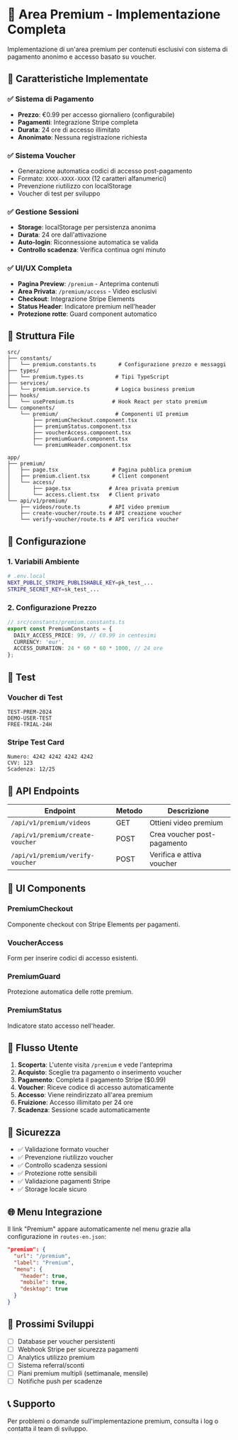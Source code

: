 # 🌟 Area Premium - Implementazione Completa

Implementazione di un'area premium per contenuti esclusivi con sistema di pagamento anonimo e accesso basato su voucher.

## 🎯 Caratteristiche Implementate

### ✅ Sistema di Pagamento
- **Prezzo**: €0.99 per accesso giornaliero (configurabile)
- **Pagamenti**: Integrazione Stripe completa
- **Durata**: 24 ore di accesso illimitato
- **Anonimato**: Nessuna registrazione richiesta

### ✅ Sistema Voucher
- Generazione automatica codici di accesso post-pagamento
- Formato: `XXXX-XXXX-XXXX` (12 caratteri alfanumerici)
- Prevenzione riutilizzo con localStorage
- Voucher di test per sviluppo

### ✅ Gestione Sessioni
- **Storage**: localStorage per persistenza anonima
- **Durata**: 24 ore dall'attivazione
- **Auto-login**: Riconnessione automatica se valida
- **Controllo scadenza**: Verifica continua ogni minuto

### ✅ UI/UX Completa
- **Pagina Preview**: `/premium` - Anteprima contenuti
- **Area Privata**: `/premium/access` - Video esclusivi
- **Checkout**: Integrazione Stripe Elements
- **Status Header**: Indicatore premium nell'header
- **Protezione rotte**: Guard component automatico

## 📁 Struttura File

```
src/
├── constants/
│   └── premium.constants.ts       # Configurazione prezzo e messaggi
├── types/
│   └── premium.types.ts          # Tipi TypeScript
├── services/
│   └── premium.service.ts        # Logica business premium
├── hooks/
│   └── usePremium.ts            # Hook React per stato premium
└── components/
    └── premium/                  # Componenti UI premium
        ├── premiumCheckout.component.tsx
        ├── premiumStatus.component.tsx  
        ├── voucherAccess.component.tsx
        ├── premiumGuard.component.tsx
        └── premiumHeader.component.tsx

app/
├── premium/
│   ├── page.tsx                 # Pagina pubblica premium
│   ├── premium.client.tsx       # Client component
│   └── access/
│       ├── page.tsx            # Area privata premium
│       └── access.client.tsx   # Client privato
└── api/v1/premium/
    ├── videos/route.ts         # API video premium
    ├── create-voucher/route.ts # API creazione voucher
    └── verify-voucher/route.ts # API verifica voucher
```

## 🔧 Configurazione

### 1. Variabili Ambiente
```bash
# .env.local
NEXT_PUBLIC_STRIPE_PUBLISHABLE_KEY=pk_test_...
STRIPE_SECRET_KEY=sk_test_...
```

### 2. Configurazione Prezzo
```typescript
// src/constants/premium.constants.ts
export const PremiumConstants = {
  DAILY_ACCESS_PRICE: 99, // €0.99 in centesimi
  CURRENCY: 'eur',
  ACCESS_DURATION: 24 * 60 * 60 * 1000, // 24 ore
};
```

## 🧪 Test

### Voucher di Test
```
TEST-PREM-2024
DEMO-USER-TEST  
FREE-TRIAL-24H
```

### Stripe Test Card
```
Numero: 4242 4242 4242 4242
CVV: 123
Scadenza: 12/25
```

## 🚀 API Endpoints

| Endpoint | Metodo | Descrizione |
|----------|--------|-------------|
| `/api/v1/premium/videos` | GET | Ottieni video premium |
| `/api/v1/premium/create-voucher` | POST | Crea voucher post-pagamento |
| `/api/v1/premium/verify-voucher` | POST | Verifica e attiva voucher |

## 🎨 UI Components

### PremiumCheckout
Componente checkout con Stripe Elements per pagamenti.

### VoucherAccess  
Form per inserire codici di accesso esistenti.

### PremiumGuard
Protezione automatica delle rotte premium.

### PremiumStatus
Indicatore stato accesso nell'header.

## 📱 Flusso Utente

1. **Scoperta**: L'utente visita `/premium` e vede l'anteprima
2. **Acquisto**: Sceglie tra pagamento o inserimento voucher
3. **Pagamento**: Completa il pagamento Stripe ($0.99)
4. **Voucher**: Riceve codice di accesso automaticamente
5. **Accesso**: Viene reindirizzato all'area premium
6. **Fruizione**: Accesso illimitato per 24 ore
7. **Scadenza**: Sessione scade automaticamente

## 🔐 Sicurezza

- ✅ Validazione formato voucher
- ✅ Prevenzione riutilizzo voucher
- ✅ Controllo scadenza sessioni
- ✅ Protezione rotte sensibili  
- ✅ Validazione pagamenti Stripe
- ✅ Storage locale sicuro

## 🌐 Menu Integrazione

Il link "Premium" appare automaticamente nel menu grazie alla configurazione in `routes-en.json`:

```json
"premium": {
  "url": "/premium",
  "label": "Premium", 
  "menu": {
    "header": true,
    "mobile": true,
    "desktop": true
  }
}
```

## 🔄 Prossimi Sviluppi

- [ ] Database per voucher persistenti
- [ ] Webhook Stripe per sicurezza pagamenti
- [ ] Analytics utilizzo premium
- [ ] Sistema referral/sconti
- [ ] Piani premium multipli (settimanale, mensile)
- [ ] Notifiche push per scadenze

## 📞 Supporto

Per problemi o domande sull'implementazione premium, consulta i log o contatta il team di sviluppo.

